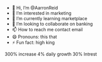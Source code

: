 - 👋 Hi, I’m @AarronReid
- 👀 I’m interested in marketing 
- 🌱 I’m currently learning marketplace 
- 💞️ I’m looking to collaborate on banking 
- 📫 How to reach me contact email 
- 😄 Pronouns: this that
- ⚡ Fun fact: high king

<!---
AarronReid/AarronReid is a ✨ special ✨ repository because its `README.md` (this file) appears on your GitHub profile.
You can click the Preview link to take a look at your changes.
--->
300% increase 4% daily growth 30% Intrest 